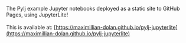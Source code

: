 The Pylj example Jupyter notebooks deployed as a static site to GitHub Pages, using JupyterLite! <br>
<br>
This is available at: [https://maximillian-dolan.github.io/pylj-jupyterlite](https://maximillian-dolan.github.io/pylj-jupyterlite)

